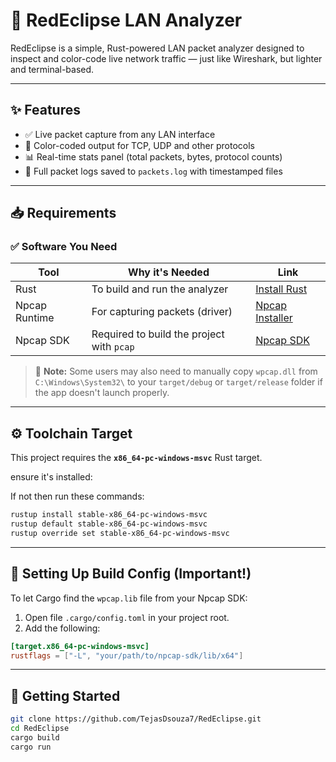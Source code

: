# :red_circle: RedEclipse LAN Analyzer

RedEclipse is a simple, Rust-powered LAN packet analyzer designed to inspect and color-code live network traffic — just like Wireshark, but lighter and terminal-based.

---

## :sparkles: Features

- :white_check_mark: Live packet capture from any LAN interface
- :rainbow: Color-coded output for TCP, UDP and other protocols
- :bar_chart: Real-time stats panel (total packets, bytes, protocol counts)
- :floppy_disk: Full packet logs saved to `packets.log` with timestamped files

---

## :inbox_tray: Requirements

### :white_check_mark: Software You Need

| Tool            | Why it's Needed                          | Link |
|-----------------|-------------------------------------------|------|
| Rust            | To build and run the analyzer             | [Install Rust](https://www.rust-lang.org/tools/install) |
| Npcap Runtime   | For capturing packets (driver)            | [Npcap Installer](https://npcap.com/#download) |
| Npcap SDK       | Required to build the project with `pcap` | [Npcap SDK](https://npcap.com/#download) |

> :small_orange_diamond: **Note:** Some users may also need to manually copy `wpcap.dll` from `C:\Windows\System32\` to your `target/debug` or `target/release` folder if the app doesn't launch properly.

---

## :gear: Toolchain Target

This project requires the **`x86_64-pc-windows-msvc`** Rust target.

ensure it's installed:

If not then run these commands:

```bash
rustup install stable-x86_64-pc-windows-msvc
rustup default stable-x86_64-pc-windows-msvc
rustup override set stable-x86_64-pc-windows-msvc
```
---

## :wrench: Setting Up Build Config (Important!)

To let Cargo find the `wpcap.lib` file from your Npcap SDK:

1. Open file `.cargo/config.toml` in your project root.
2. Add the following:

```toml
[target.x86_64-pc-windows-msvc]
rustflags = ["-L", "your/path/to/npcap-sdk/lib/x64"] 
```
---
## :rocket: Getting Started

```bash
git clone https://github.com/TejasDsouza7/RedEclipse.git
cd RedEclipse
cargo build
cargo run
